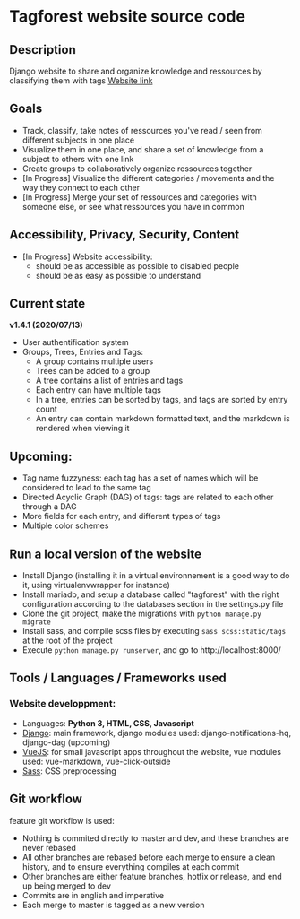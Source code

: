 # Tagforest website source code

## Description

Django website to share and organize knowledge and ressources by classifying them with tags
[Website link](www.tagforest.fr)

## Goals

- Track, classify, take notes of ressources you've read / seen from different subjects in one place
- Visualize them in one place, and share a set of knowledge from a subject to others with one link
- Create groups to collaboratively organize ressources together
- [In Progress] Visualize the different categories / movements and the way they connect to each other
- [In Progress] Merge your set of ressources and categories with someone else, or see what ressources
  you have in common

## Accessibility, Privacy, Security, Content

- [In Progress] Website accessibility:
   * should be as accessible as possible to disabled people
   * should be as easy as possible to understand

## Current state

**v1.4.1 (2020/07/13)**

- User authentification system
- Groups, Trees, Entries and Tags:
  * A group contains multiple users
  * Trees can be added to a group
  * A tree contains a list of entries and tags
  * Each entry can have multiple tags
  * In a tree, entries can be sorted by tags, and tags are sorted by entry count
  * An entry can contain markdown formatted text, and the markdown is rendered when viewing it

## Upcoming:

- Tag name fuzzyness: each tag has a set of names which will be considered to lead to the same tag
- Directed Acyclic Graph (DAG) of tags: tags are related to each other through a DAG
- More fields for each entry, and different types of tags
- Multiple color schemes

## Run a local version of the website

- Install Django (installing it in a virtual environnement is a good way to do it, using virtualenvwrapper for instance)
- Install mariadb, and setup a database called "tagforest" with the right configuration according to the databases section in the settings.py file
- Clone the git project, make the migrations with `python manage.py migrate`
- Install sass, and compile scss files by executing `sass scss:static/tags` at the root of the project
- Execute `python manage.py runserver`, and go to http://localhost:8000/

## Tools / Languages / Frameworks used

### Website developpment:
  - Languages: **Python 3, HTML, CSS, Javascript**
  - [Django](https://www.djangoproject.com/): main framework, django modules used: django-notifications-hq, django-dag (upcoming)</li>
  - [VueJS](https://vuejs.org/): for small javascript apps throughout the website, vue modules used: vue-markdown, vue-click-outside</li>
  - [Sass](https://sass-lang.com/): CSS preprocessing</li>

## Git workflow

feature git workflow is used:

- Nothing is commited directly to master and dev, and these branches are never rebased
- All other branches are rebased before each merge to ensure a clean history, and to ensure
everything compiles at each commit
- Other branches are either feature branches, hotfix or release, and end up being merged to dev
- Commits are in english and imperative
- Each merge to master is tagged as a new version
